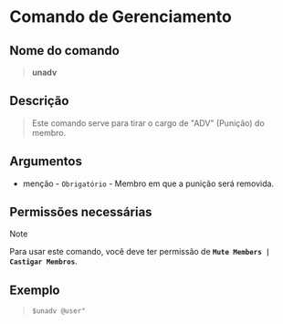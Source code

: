 # Comando de Gerenciamento

## Nome do comando
> **unadv**

## Descrição
> Este comando serve para tirar o cargo de "ADV" (Punição) do membro.

## Argumentos
- menção - `Obrigatório` - Membro em que a punição será removida.

## Permissões necessárias
> [!NOTE]
> Para usar este comando, você deve ter permissão de **`Mute Members | Castigar Membros`**.

## Exemplo
> `$unadv @user"`